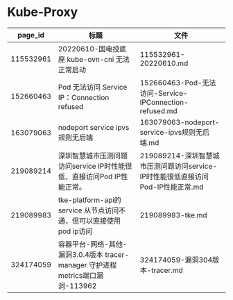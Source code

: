 # Kube-Proxy

| page_id | 标题 | 文件 |
|---|---|---|
| 115532961 | 20220610-国电投底座 kube-ovn-cni 无法正常启动 | 115532961-20220610.md |
| 152660463 | Pod 无法访问 Service IP：Connection refused | 152660463-Pod-无法访问-Service-IPConnection-refused.md |
| 163079063 | nodeport service ipvs规则无后端 | 163079063-nodeport-service-ipvs规则无后端.md |
| 219089214 | 深圳智慧城市压测问题访问service IP时性能很低，直接访问Pod IP性能正常。 | 219089214-深圳智慧城市压测问题访问service-IP时性能很低直接访问Pod-IP性能正常.md |
| 219089983 | tke-platform-api的service 从节点访问不通，但可以直接使用pod ip访问 | 219089983-tke.md |
| 324174059 | 容器平台-网络-其他-漏洞3.0.4版本 tracer-manager 守护进程 metrics端口漏洞-113962 | 324174059-漏洞304版本-tracer.md |